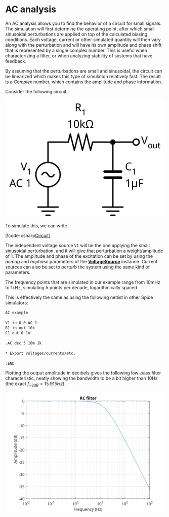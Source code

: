 # AC analysis

An AC analysis allows you to find the behavior of a circuit for small signals. The simulation will first determine the operating point, after which small sinusoidal perturbations are applied on top of the calculated biasing conditions. Each voltage, current or other simulated quantity will then vary along with the perturbation and will have its own amplitude and phase shift that is represented by a single complex number. This is useful when characterizing a filter, or when analyzing stability of systems that have feedback.

By assuming that the perturbations are small and sinusoidal, the circuit can be linearized which makes this type of simulation relatively fast. The result is a *Complex* number, which contains the amplitude and phase information.

Consider the following circuit:

<p align="center"><img src="images/example_AC.svg" /></p>

To simulate this, we can write

[!code-csharp[Circuit](../../SpiceSharpTest/BasicExampleTests.cs#example_AC)]

The independent voltage source `V1` will be the one applying the small sinusoidal perturbation, and it will give that perturbation a weight/amplitude of 1. The amplitude and phase of the excitation can be set by using the *acmag* and *acphase* parameters of the **[VoltageSource](xref:SpiceSharp.Components.VoltageSource)** instance. Current sources can also be set to perturb the system using the same kind of parameters.

The frequency points that are simulated in our example range from 10mHz to 1kHz, simulating 5 points per decade, logarithmically spaced.

This is effectively the same as using the following netlist in other Spice simulators:

```
AC example

V1 in 0 0 AC 1
R1 in out 10k
C1 out 0 1u

.AC dec 5 10m 1k

* Export voltages/currents/etc.

.END
```

Plotting the output amplitude in decibels gives the following low-pass filter characteristic, neatly showing the bandwidth to be a bit higher than 10Hz (the exact $f_{-3dB} = 15.915Hz$).

<p align="center"><img src="images/example_ACgraph.svg" /></p>
